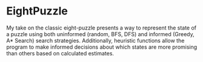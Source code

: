 # EightPuzzle
My take on the classic eight-puzzle presents a way to represent the state of a puzzle using both uninformed (random, BFS, DFS) and informed (Greedy, A* Search) search strategies. Additionally, heuristic functions allow the program to make informed decisions about which states are more promising than others based on calculated estimates.
